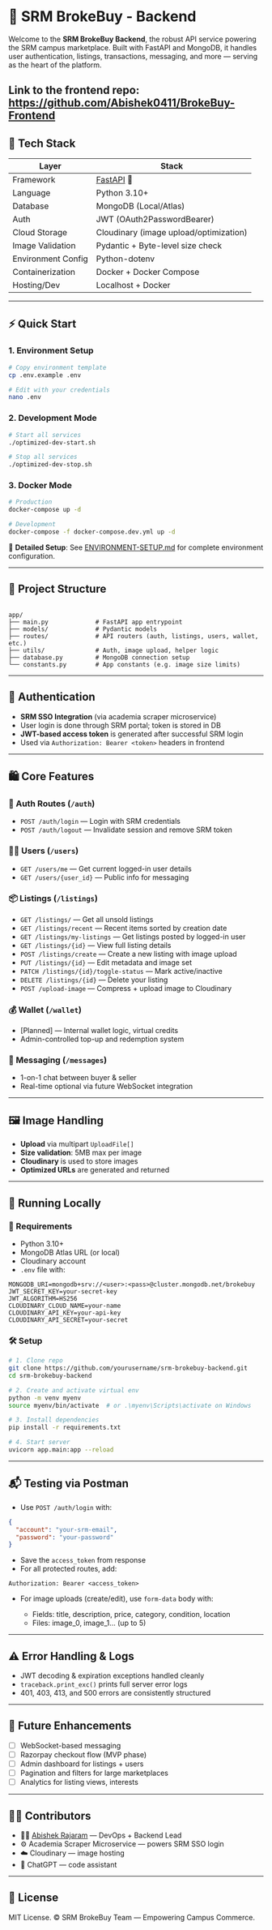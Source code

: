 # 🔧 SRM BrokeBuy - Backend

Welcome to the **SRM BrokeBuy Backend**, the robust API service powering the SRM campus marketplace. Built with FastAPI and MongoDB, it handles user authentication, listings, transactions, messaging, and more — serving as the heart of the platform.

Link to the frontend repo: https://github.com/Abishek0411/BrokeBuy-Frontend
---

## 🚀 Tech Stack

| Layer              | Stack                                   |
|--------------------|-----------------------------------------|
| Framework          | [FastAPI](https://fastapi.tiangolo.com/) 🐍 |
| Language           | Python 3.10+                            |
| Database           | MongoDB (Local/Atlas)                   |
| Auth               | JWT (OAuth2PasswordBearer)              |
| Cloud Storage      | Cloudinary (image upload/optimization)  |
| Image Validation   | Pydantic + Byte-level size check        |
| Environment Config | Python-dotenv                           |
| Containerization   | Docker + Docker Compose                 |
| Hosting/Dev        | Localhost + Docker                      |

---

## ⚡ Quick Start

### 1. Environment Setup
```bash
# Copy environment template
cp .env.example .env

# Edit with your credentials
nano .env
```

### 2. Development Mode
```bash
# Start all services
./optimized-dev-start.sh

# Stop all services
./optimized-dev-stop.sh
```

### 3. Docker Mode
```bash
# Production
docker-compose up -d

# Development
docker-compose -f docker-compose.dev.yml up -d
```

📖 **Detailed Setup**: See [ENVIRONMENT-SETUP.md](ENVIRONMENT-SETUP.md) for complete environment configuration.

---

## 📂 Project Structure

```

app/
├── main.py             # FastAPI app entrypoint
├── models/             # Pydantic models
├── routes/             # API routers (auth, listings, users, wallet, etc.)
├── utils/              # Auth, image upload, helper logic
├── database.py         # MongoDB connection setup
└── constants.py        # App constants (e.g. image size limits)

````

---

## 🔐 Authentication

- **SRM SSO Integration** (via academia scraper microservice)
- User login is done through SRM portal; token is stored in DB
- **JWT-based access token** is generated after successful SRM login
- Used via `Authorization: Bearer <token>` headers in frontend

---

## 🛍️ Core Features

### 🔑 Auth Routes (`/auth`)
- `POST /auth/login` — Login with SRM credentials
- `POST /auth/logout` — Invalidate session and remove SRM token

### 🧑‍🎓 Users (`/users`)
- `GET /users/me` — Get current logged-in user details
- `GET /users/{user_id}` — Public info for messaging

### 📦 Listings (`/listings`)
- `GET /listings/` — Get all unsold listings
- `GET /listings/recent` — Recent items sorted by creation date
- `GET /listings/my-listings` — Get listings posted by logged-in user
- `GET /listings/{id}` — View full listing details
- `POST /listings/create` — Create a new listing with image upload
- `PUT /listings/{id}` — Edit metadata and image set
- `PATCH /listings/{id}/toggle-status` — Mark active/inactive
- `DELETE /listings/{id}` — Delete your listing
- `POST /upload-image` — Compress + upload image to Cloudinary

### 💰 Wallet (`/wallet`)
- [Planned] — Internal wallet logic, virtual credits
- Admin-controlled top-up and redemption system

### 💬 Messaging (`/messages`)
- 1-on-1 chat between buyer & seller
- Real-time optional via future WebSocket integration

---

## 🖼️ Image Handling

- **Upload** via multipart `UploadFile[]`
- **Size validation**: 5MB max per image
- **Cloudinary** is used to store images
- **Optimized URLs** are generated and returned

---

## 🧪 Running Locally

### 🔧 Requirements

- Python 3.10+
- MongoDB Atlas URL (or local)
- Cloudinary account
- `.env` file with:

```env
MONGODB_URI=mongodb+srv://<user>:<pass>@cluster.mongodb.net/brokebuy
JWT_SECRET_KEY=your-secret-key
JWT_ALGORITHM=HS256
CLOUDINARY_CLOUD_NAME=your-name
CLOUDINARY_API_KEY=your-api-key
CLOUDINARY_API_SECRET=your-secret
````

### 🛠️ Setup

```bash
# 1. Clone repo
git clone https://github.com/yourusername/srm-brokebuy-backend.git
cd srm-brokebuy-backend

# 2. Create and activate virtual env
python -m venv myenv
source myenv/bin/activate  # or .\myenv\Scripts\activate on Windows

# 3. Install dependencies
pip install -r requirements.txt

# 4. Start server
uvicorn app.main:app --reload
```

---

## 📬 Testing via Postman

* Use `POST /auth/login` with:

```json
{
  "account": "your-srm-email",
  "password": "your-password"
}
```

* Save the `access_token` from response
* For all protected routes, add:

```
Authorization: Bearer <access_token>
```

* For image uploads (create/edit), use `form-data` body with:

  * Fields: title, description, price, category, condition, location
  * Files: image\_0, image\_1... (up to 5)

---

## ⚠️ Error Handling & Logs

* JWT decoding & expiration exceptions handled cleanly
* `traceback.print_exc()` prints full server error logs
* 401, 403, 413, and 500 errors are consistently structured

---

## 🧠 Future Enhancements

* [ ] WebSocket-based messaging
* [ ] Razorpay checkout flow (MVP phase)
* [ ] Admin dashboard for listings + users
* [ ] Pagination and filters for large marketplaces
* [ ] Analytics for listing views, interests

---

## 👨‍💻 Contributors

* 👨‍💻 [Abishek Rajaram](https://github.com/abishekr03) — DevOps + Backend Lead
* ⚙️ Academia Scraper Microservice — powers SRM SSO login
* ☁️ Cloudinary — image hosting
* 🧠 ChatGPT — code assistant

---

## 📃 License

MIT License. © SRM BrokeBuy Team — Empowering Campus Commerce.
